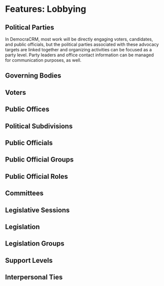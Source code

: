 # Features: Lobbying

## Political Parties

In DemocraCRM, most work will be directly engaging voters, candidates, and public officials, but the political parties
associated with these advocacy targets are linked together and organizing activities can be focused as a party level.
Party leaders and office contact information can be managed for communication purposes, as well.

## Governing Bodies

## Voters

## Public Offices

## Political Subdivisions

## Public Officials

## Public Official Groups

## Public Official Roles

## Committees

## Legislative Sessions

## Legislation

## Legislation Groups

## Support Levels

## Interpersonal Ties